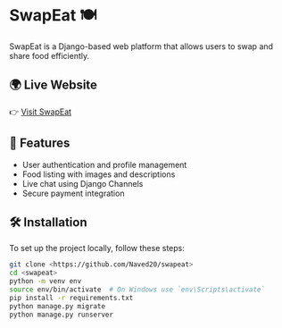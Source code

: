 # SwapEat 🍽️

SwapEat is a Django-based web platform that allows users to swap and share food efficiently.

## 🌍 Live Website
👉 [Visit SwapEat](https://grieving-timmie-swapeat-5e816b1d.koyeb.app)

## 🚀 Features
- User authentication and profile management
- Food listing with images and descriptions
- Live chat using Django Channels
- Secure payment integration

## 🛠️ Installation
To set up the project locally, follow these steps:

```sh
git clone <https://github.com/Naved20/swapeat>
cd <swapeat>
python -m venv env
source env/bin/activate  # On Windows use `env\Scripts\activate`
pip install -r requirements.txt
python manage.py migrate
python manage.py runserver
